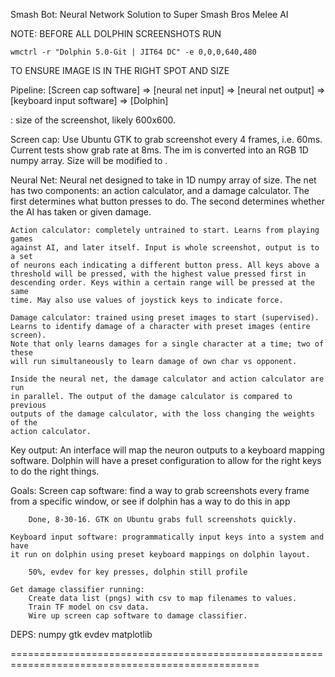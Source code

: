 Smash Bot: Neural Network Solution to Super Smash Bros Melee AI

NOTE: BEFORE ALL DOLPHIN SCREENSHOTS RUN
    
    wmctrl -r "Dolphin 5.0-Git | JIT64 DC" -e 0,0,0,640,480

TO ENSURE IMAGE IS IN THE RIGHT SPOT AND SIZE


Pipeline: 
    [Screen cap software] => 
    [neural net input] =>
    [neural net output] => 
    [keyboard input software] =>
    [Dolphin]

<screenshot> : size of the screenshot, likely 600x600.

Screen cap:
    Use Ubuntu GTK to grab screenshot every 4 frames, i.e. 60ms. Current tests
    show grab rate at 8ms. The im is converted into an RGB 1D numpy array. Size
    will be modified to <screenshot>.

Neural Net:
    Neural net designed to take in 1D numpy array of <screenshot> size. The net
    has two components: an action calculator, and a damage calculator. The first
    determines what button presses to do. The second determines whether the AI
    has taken or given damage. 

    Action calculator: completely untrained to start. Learns from playing games
    against AI, and later itself. Input is whole screenshot, output is to a set
    of neurons each indicating a different button press. All keys above a
    threshold will be pressed, with the highest value pressed first in
    descending order. Keys within a certain range will be pressed at the same 
    time. May also use values of joystick keys to indicate force.

    Damage calculator: trained using preset images to start (supervised).
    Learns to identify damage of a character with preset images (entire screen).
    Note that only learns damages for a single character at a time; two of these
    will run simultaneously to learn damage of own char vs opponent.

    Inside the neural net, the damage calculator and action calculator are run
    in parallel. The output of the damage calculator is compared to previous
    outputs of the damage calculator, with the loss changing the weights of the
    action calculator.

Key output:
    An interface will map the neuron outputs to a keyboard mapping software. 
    Dolphin will have a preset configuration to allow for the right keys to do 
    the right things.

Goals:
    Screen cap software: find a way to grab screenshots every frame from a 
    specific window, or see if dolphin has a way to do this in app

        Done, 8-30-16. GTK on Ubuntu grabs full screenshots quickly.
    
    Keyboard input software: programmatically input keys into a system and have
    it run on dolphin using preset keyboard mappings on dolphin layout.

        50%, evdev for key presses, dolphin still profile

    Get damage classifier running:
        Create data list (pngs) with csv to map filenames to values.
        Train TF model on csv data.        
        Wire up screen cap software to damage classifier.

DEPS:
    numpy
    gtk
    evdev
    matplotlib

=================================================================================================

